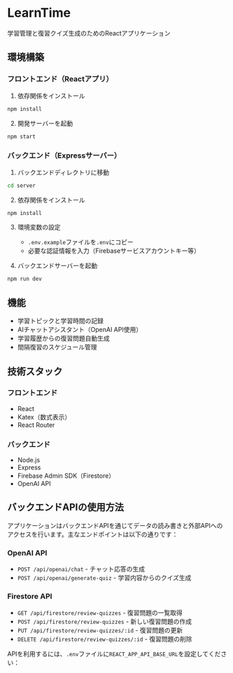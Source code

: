 # LearnTime

学習管理と復習クイズ生成のためのReactアプリケーション

## 環境構築

### フロントエンド（Reactアプリ）

1. 依存関係をインストール

```bash
npm install
```

2. 開発サーバーを起動

```bash
npm start
```

### バックエンド（Expressサーバー）

1. バックエンドディレクトリに移動

```bash
cd server
```

2. 依存関係をインストール

```bash
npm install
```

3. 環境変数の設定
   - `.env.example`ファイルを`.env`にコピー
   - 必要な認証情報を入力（Firebaseサービスアカウントキー等）

4. バックエンドサーバーを起動

```bash
npm run dev
```

## 機能

- 学習トピックと学習時間の記録
- AIチャットアシスタント（OpenAI API使用）
- 学習履歴からの復習問題自動生成
- 間隔復習のスケジュール管理

## 技術スタック

### フロントエンド
- React
- Katex（数式表示）
- React Router

### バックエンド
- Node.js
- Express
- Firebase Admin SDK（Firestore）
- OpenAI API

## バックエンドAPIの使用方法

アプリケーションはバックエンドAPIを通じてデータの読み書きと外部APIへのアクセスを行います。主なエンドポイントは以下の通りです：

### OpenAI API

- `POST /api/openai/chat` - チャット応答の生成
- `POST /api/openai/generate-quiz` - 学習内容からのクイズ生成

### Firestore API

- `GET /api/firestore/review-quizzes` - 復習問題の一覧取得
- `POST /api/firestore/review-quizzes` - 新しい復習問題の作成
- `PUT /api/firestore/review-quizzes/:id` - 復習問題の更新
- `DELETE /api/firestore/review-quizzes/:id` - 復習問題の削除

APIを利用するには、`.env`ファイルに`REACT_APP_API_BASE_URL`を設定してください：
```